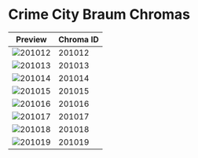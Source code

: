 # Crime City Braum Chromas

| Preview | Chroma ID |
|---------|-----------|
| ![201012](https://raw.communitydragon.org/latest/plugins/rcp-be-lol-game-data/global/default/v1/champion-chroma-images/201/201012.png) | 201012 |
| ![201013](https://raw.communitydragon.org/latest/plugins/rcp-be-lol-game-data/global/default/v1/champion-chroma-images/201/201013.png) | 201013 |
| ![201014](https://raw.communitydragon.org/latest/plugins/rcp-be-lol-game-data/global/default/v1/champion-chroma-images/201/201014.png) | 201014 |
| ![201015](https://raw.communitydragon.org/latest/plugins/rcp-be-lol-game-data/global/default/v1/champion-chroma-images/201/201015.png) | 201015 |
| ![201016](https://raw.communitydragon.org/latest/plugins/rcp-be-lol-game-data/global/default/v1/champion-chroma-images/201/201016.png) | 201016 |
| ![201017](https://raw.communitydragon.org/latest/plugins/rcp-be-lol-game-data/global/default/v1/champion-chroma-images/201/201017.png) | 201017 |
| ![201018](https://raw.communitydragon.org/latest/plugins/rcp-be-lol-game-data/global/default/v1/champion-chroma-images/201/201018.png) | 201018 |
| ![201019](https://raw.communitydragon.org/latest/plugins/rcp-be-lol-game-data/global/default/v1/champion-chroma-images/201/201019.png) | 201019 |